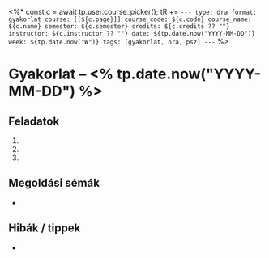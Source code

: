 <%*
const c = await tp.user.course_picker();
tR += `---
type: óra
format: gyakorlat
course: [[${c.page}]]
course_code: ${c.code}
course_name: ${c.name}
semester: ${c.semester}
credits: ${c.credits ?? ""}
instructor: ${c.instructor ?? ""}
date: ${tp.date.now("YYYY-MM-DD")}
week: ${tp.date.now("W")}
tags: [gyakorlat, ora, psz]
---`
%>

# Gyakorlat – <% tp.date.now("YYYY-MM-DD") %>

## Feladatok
1) 
2) 
3) 

## Megoldási sémák
- 

## Hibák / tippek
- 

